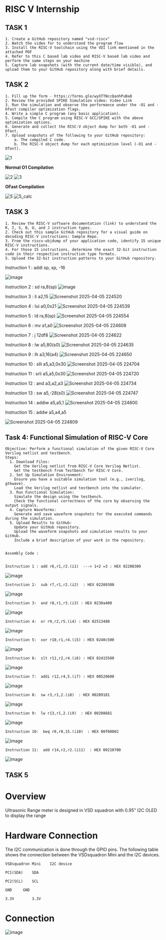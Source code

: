 # RISC V Internship 

  ## TASK 1 
    1. Create a GitHub repository named "vsd-riscv" 
    2. Watch the video for to understand the program flow 
    3. Install the RISC-V toolchain using the VDI link mentioned in the attached PDF  
    4. Refer to this C based lab video and RISC-V based lab video and perform the same steps on your machine 
    5. Capture lab snapshots (with the current date/time visible), and upload them to your GitHub repository along with brief details. 

  ## TASK 2 
    1. Fill up the form - https://forms.gle/wyXTTNccQanhPuBa8  
    2. Review the provided SPIKE Simulation video: Video Link 
    3. Run the simulation and observe the performance under the -O1 and -Ofast compiler optimization flags. 
    4. Write a simple C program (any basic application). 
    5. Compile the C program using RISC-V GCC/SPIKE with the above optimization options. 
    6. Generate and collect the RISC-V object dump for both -O1 and -Ofast. 
    7. Upload snapshots of the following to your GitHub repository: 
        a. The compiled C code. 
        b. The RISC-V object dump for each optimization level (-O1 and -Ofast). 

![1](https://github.com/user-attachments/assets/7fb467d8-8ba4-4c11-add4-a25e1f8b2b99)

**Normal O1 Compilation**

![2](https://github.com/user-attachments/assets/1b3511e4-5e8f-4479-9fbd-e6ec9d069236)
![3](https://github.com/user-attachments/assets/00fab5d7-a080-43b4-8d58-0f25d0fbb328)

**OFast Compilation**


![5](https://github.com/user-attachments/assets/47cecfc8-0e38-4bfd-9a87-855597261789)
![5_calc](https://github.com/user-attachments/assets/b27aa13d-c6ec-4c68-8b5b-b68c09dd92b6)

  ## TASK 3  
    1. Review the RISC-V software documentation (link) to understand the R, I, S, B, U, and J instruction types. 
    2. Check out this sample GitHub repository for a visual guide on decoding RISC-V instructions: Sample Repo. 
    3. From the riscv-objdump of your application code, identify 15 unique RISC-V instructions. 
    4. For those 15 instructions, determine the exact 32-bit instruction code in their respective instruction type formats. 
    5. Upload the 32-bit instruction patterns to your GitHub repository. 
    
Instruction 1   : addi sp, sp, -16  
   
![image](https://github.com/user-attachments/assets/8297e761-7d34-4ac8-bd10-ae1a04ab89ab)

    
Instruction 2     :	sd	ra,8(sp) 
    ![image](https://github.com/user-attachments/assets/f0c8655d-6b22-4c9c-8e43-8dad8aba79aa)
	
Instruction 3	    : li	a2,15 
	![Screenshot 2025-04-05 224520](https://github.com/user-attachments/assets/5f155c5b-1e4f-4beb-b00f-220a7dbc97f0)

Instruction 4	    : lui	a0,0x21 
	![Screenshot 2025-04-05 224539](https://github.com/user-attachments/assets/7c23bf27-6295-4453-abb0-4137ec475ae1)

Instruction 5	    : ld	ra,8(sp) 
	![Screenshot 2025-04-05 224554](https://github.com/user-attachments/assets/e3addf08-eb07-4d1a-b3a9-f3c45fad6479)
		
Instruction 6	    : mv	a1,a0 
	![Screenshot 2025-04-05 224608](https://github.com/user-attachments/assets/2444f236-74c0-4034-8712-f41a6558c5c1)

Instruction 7	    : j 12df8 
	![Screenshot 2025-04-05 224622](https://github.com/user-attachments/assets/33b64723-0f7c-4e1a-834e-c4ace4a4ee95)

Instruction 8	    : lw  a5,80(s0) 
	![Screenshot 2025-04-05 224635](https://github.com/user-attachments/assets/3186ccf1-3bdc-43a5-a2f7-e78e7ab1874f)

Instruction 9	    : lh a3,16(a4) 
	![Screenshot 2025-04-05 224650](https://github.com/user-attachments/assets/1a05da89-1384-4a8d-8c02-ff975a0360f8)

Instruction 10	  : slli a5,a3,0x30 
	![Screenshot 2025-04-05 224704](https://github.com/user-attachments/assets/87c951cb-16f1-4c51-bae8-289cf662c51f)

Instruction 11	  : srli  a5,a5,0x30
	![Screenshot 2025-04-05 224720](https://github.com/user-attachments/assets/92d4f6a5-a3f8-4e47-a4c8-378c706c773f)

Instruction 12	  : and  a3,a2,a3 
	![Screenshot 2025-04-05 224734](https://github.com/user-attachments/assets/d2244559-13ae-434d-900c-efa378cd6f7c)

Instruction 13	  : sw  a5,-28(s0) 
	![Screenshot 2025-04-05 224747](https://github.com/user-attachments/assets/75284f02-1cac-4923-b5ff-6874ecaf5a40)

Instruction 14	  : addiw a5,a5,1 
	![Screenshot 2025-04-05 224800](https://github.com/user-attachments/assets/6b4d0df5-852c-49cb-b578-396340189094)

Instruction 15	  : addw  a5,a4,a5

   ![Screenshot 2025-04-05 224809](https://github.com/user-attachments/assets/4f5ef5b8-9ecd-433b-8da8-850f0d155899)


 ## Task 4: Functional Simulation of RISC-V Core 

    Objective: Perform a functional simulation of the given RISC-V Core Verilog netlist and testbench. 
    Steps: 
      1. Download Files: 
        Get the Verilog netlist from RISC-V Core Verilog Netlist. 
        Get the testbench from Testbench for RISC-V Core. 
      2. Set Up Simulation Environment: 
        Ensure you have a suitable simulation tool (e.g., iverilog, gtkwave). 
        Load the Verilog netlist and testbench into the simulator. 
      3. Run Functional Simulation: 
        Simulate the design using the testbench.
        Check the functional correctness of the core by observing the output signals.
      4. Capture Waveforms:
        Generate and save waveform snapshots for the executed commands during the simulation.
      5. Upload Results to GitHub:
        Update your GitHub repository.
        Upload the waveform snapshots and simulation results to your GitHub.
        Include a brief description of your work in the repository.
 

    Assembly Code : 

    
	Instruction 1 : add r6,r1,r2.(i1)  ---> 1+2 =3 : HEX 02208300

![image](https://github.com/user-attachments/assets/93b7d80d-a80e-4cbf-960c-b6fa5ef9d6c9)

	Instruction 2:  sub r7,r1,r2.(i2)  : HEX 02209380
 ![image](https://github.com/user-attachments/assets/85a67340-1745-418c-b85e-8a810486e316)

	Instruction 3:  and r8,r1,r3.(i3) : HEX 0230a400
 ![image](https://github.com/user-attachments/assets/475a8e80-0d00-4d9d-92c4-33e1ff6d550e)


	Instruction 4:  or r9,r2,r5.(i4) : HEX 02513480
 ![image](https://github.com/user-attachments/assets/b12cdcc2-11f1-4060-bd27-9a4356666610)

	Instruction 5:  xor r10,r1,r4.(i5) : HEX 0240c500
 ![image](https://github.com/user-attachments/assets/5c80275e-7472-4d9b-aa82-49d24ab25006)

	Instruction 6:  slt r11,r2,r4.(i6) : HEX 02415580
 ![image](https://github.com/user-attachments/assets/b937067f-f18f-4039-ac28-206d00ffb048)

	Instruction 7:  addi r12,r4,5.(i7) : HEX 00520600
 ![image](https://github.com/user-attachments/assets/17caa61f-0a35-4364-934e-c1e285ed2473)

	Instruction 8:  sw r3,r1,2.(i8)  : HEX 00209181
 ![image](https://github.com/user-attachments/assets/a8e96a85-6031-4de4-b835-175d487d816b)

	Instruction 9:  lw r13,r1,2.(i9)  : HEX 00208681
 ![image](https://github.com/user-attachments/assets/6312726c-8e3e-4de7-a2f6-3888f1f96439)

	Instruction 10:  beq r0,r0,15.(i10)  : HEX 00f00002
 ![image](https://github.com/user-attachments/assets/5b235e79-e4c6-4464-b199-ead5fc46a79f)

	Instruction 11:  add r14,r2,r2.(i11)  : HEX 00210700
 ![image](https://github.com/user-attachments/assets/9d99dd25-7784-4e0f-b042-4b0042068bba)


## TASK 5
# Overview

Ultrasonic Range meter is designed in VSD squadron with 0.95" I2C OLED to display the range

# Hardware Connection

The I2C communication is done through the GPIO pins. The following table shows the connection between the VSDsquadron Mini and the I2C devices.


	VSDsquadron Mini	I2C device 

	PC1(SDA)	SDA
 
	PC2(SCL)	SCL
 
	GND		GND
 
	3.3V		3.3V	
 
 # Connection

 ![image](https://github.com/user-attachments/assets/22dbc61b-5348-4023-afe7-4a5224740f6d)



